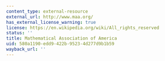 ```yaml
---
content_type: external-resource
external_url: http://www.maa.org/
has_external_license_warning: true
license: https://en.wikipedia.org/wiki/All_rights_reserved
status: ''
title: Mathematical Association of America
uid: 580a1190-edd9-422b-9523-4d277d9b1b59
wayback_url: ''
---
```

